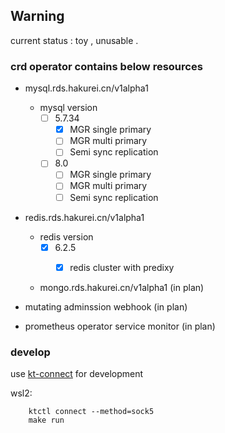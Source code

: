 ## Warning
current status : toy , unusable .

### crd operator contains below resources
* mysql.rds.hakurei.cn/v1alpha1
    * mysql version
        - [ ] 5.7.34
            - [x] MGR single primary
            - [ ] MGR multi primary
            - [ ] Semi sync replication
        - [ ] 8.0
            - [ ] MGR single primary
            - [ ] MGR multi primary
            - [ ] Semi sync replication

* redis.rds.hakurei.cn/v1alpha1
    * redis version
        - [x] 6.2.5
            - [x] redis cluster with predixy
            

    * mongo.rds.hakurei.cn/v1alpha1 (in plan)
        
* mutating adminssion webhook (in plan)

* prometheus operator service monitor (in plan)

### develop
use [kt-connect](https://github.com/alibaba/kt-connect) for development 

wsl2:
```
    ktctl connect --method=sock5
    make run
```
